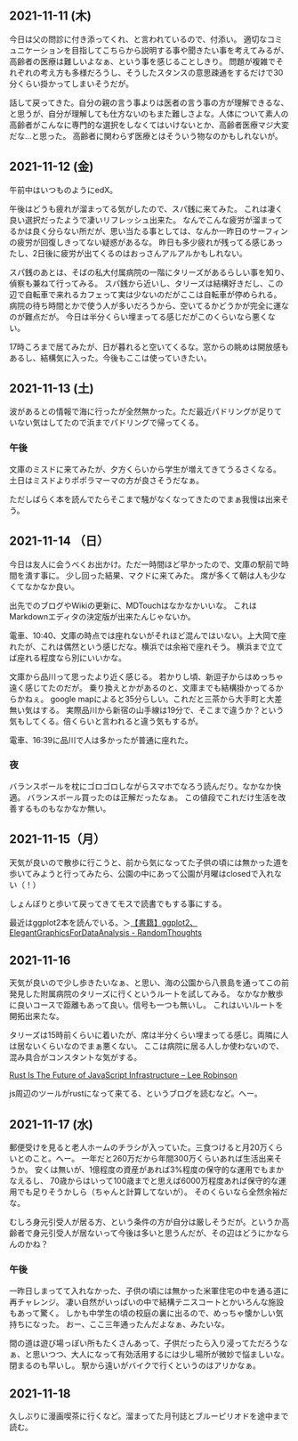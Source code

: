 ## 2021-11-11 (木)

今日は父の問診に付き添ってくれ、と言われているので、付添い。
適切なコミュニケーションを目指してこちらから説明する事や聞きたい事を考えてみるが、
高齢者の医療は難しいよなぁ、という事を感じることしきり。
問題が複雑でそれぞれの考え方も多様だろうし、そうしたスタンスの意思疎通をするだけで30分くらい掛かってしまいそうだが。

話して戻ってきた。自分の親の言う事よりは医者の言う事の方が理解できるな、と思うが、自分が理解しても仕方ないのもまた難しさよな。人体について素人の高齢者がこんなに専門的な選択をしなくてはいけないとか、高齢者医療マジ大変だな…と思った。
高齢者に関わらず医療とはそういう物なのかもしれないが。

## 2021-11-12 (金)

午前中はいつものようにedX。

午後はどうも疲れが溜まってる気がしたので、スパ銭に来てみた。
これは凄く良い選択だったようで凄いリフレッシュ出来た。
なんでこんな疲労が溜まってるかは良く分らない所だが、思い当たる事としては、なんか一昨日のサーフィンの疲労が回復しきってない疑惑があるな。
昨日も多少疲れが残ってる感じあったし、2日後に疲労が出てくるのはおっさんアルアルかもしれない。

スパ銭のあとは、そばの私大付属病院の一階にタリーズがあるらしい事を知り、偵察も兼ねて行ってみる。
スパ銭から近いし、タリーズは結構好きだし、この辺で自転車で来れるカフェって実は少ないのだがここは自転車が停められる。
病院の待ち時間とかで使う人が多いだろうから、空いてるかどうかが完全に運なのが難点だが。
今日は半分くらい埋まってる感じだがこのくらいなら悪くない。

17時ころまで居てみたが、日が暮れると空いてくるな。窓からの眺めは開放感もあるし、結構気に入った。今後もここは使っていきたい。

## 2021-11-13 (土)

波があるとの情報で海に行ったが全然無かった。ただ最近パドリングが足りていない気はしてたので浜までパドリングで帰ってくる。

### 午後

文庫のミスドに来てみたが、夕方くらいから学生が増えてきてうるさくなる。
土日はミスドよりポポラマーマの方が良さそうだなぁ。

ただしばらく本を読んでたらそこまで騒がなくなってきたのでまぁ我慢は出来そう。

## 2021-11-14 （日）

今日は友人に会うべくお出かけ。ただ一時間ほど早かったので、文庫の駅前で時間を潰す事に。
少し回った結果、マクドに来てみた。
席が多くて朝は人も少なくてなかなか良い。

出先でのブログやWikiの更新に、MDTouchはなかなかいいな。
これはMarkdownエディタの決定版が出来たんじゃないか。

電車、10:40、文庫の時点では座れないがそれほど混んではいない。上大岡で座れたが、これは偶然という感じだな。横浜では余裕で座れそう。
横浜まで立てば座れる程度なら別にいいかな。

文庫から品川って思ったより近く感じる。
若かりし頃、新逗子からはめっちゃ遠く感じてたのだが。
乗り換えとかがあるのと、文庫までも結構掛かってるからかねぇ。
google mapによると35分らしい。これだと三茶から大手町と大差無い気はする。
実際品川から新宿の山手線は19分で、そこまで違うか？という気もしてくる。倍くらいと言われると違う気もするが。

電車、16:39に品川で人は多かったが普通に座れた。

### 夜

バランスボールを枕にゴロゴロしながらスマホでなろう読んだり。なかなか快適。
バランスボール買ったのは正解だったなぁ。
この値段でこれだけ生活を改善するものもなかなか無い。

## 2021-11-15（月）

天気が良いので散歩に行こうと、前から気になってた子供の頃には無かった道を歩いてみようと行ってみたら、公園の中にあって公園が月曜はclosedで入れない（！）

しょんぼりと歩いて戻ってきてモスで読書でもする事にする。

最近はggplot2本を読んでいる。＞[【書籍】ggplot2、ElegantGraphicsForDataAnalysis - RandomThoughts](https://karino2.github.io/RandomThoughts/%E3%80%90%E6%9B%B8%E7%B1%8D%E3%80%91ggplot2%E3%80%81ElegantGraphicsForDataAnalysis)

## 2021-11-16

天気が良いので少し歩きたいなぁ、と思い、海の公園から八景島を通ってこの前発見した附属病院のタリーズに行くというルートを試してみる。
なかなか散歩に良いコースで距離もあって良い。信号も一つも無いし。
これはいいルートを開拓出来たな。

タリーズは15時前くらいに着いたが、席は半分くらい埋まってる感じ。両隣に人は居ないくらいなのでまぁ悪くない。
ここは病院に居る人しか使わないので、混み具合がコンスタントな気がする。

[Rust Is The Future of JavaScript Infrastructure – Lee Robinson](https://leerob.io/blog/rust)

js周辺のツールがrustになって来てる、というブログを読むなど。へー。

## 2021-11-17 (水)

郵便受けを見ると老人ホームのチラシが入っていた。三食つけると月20万くらいとのこと。へー。
一年だと260万だから年間300万くらいあれば生活出来そうか。
安くは無いが、1億程度の資産があれば3%程度の保守的な運用でもまかなえるし、
70歳からはいって100歳までと思えば6000万程度あれば保守的な運用でも足りそうかしら（ちゃんと計算してないが）。
そのくらいなら全然余裕だな。

むしろ身元引受人が居る方、という条件の方が自分は厳しそうだが。というか高齢者で身元引受人が居ないって今後は多いと思うんだが、その辺はどうにかならんのかね？

### 午後

一昨日しまってて入れなかった、子供の頃には無かった米軍住宅の中を通る道に再チャレンジ。
凄い自然がいっぱいの中で結構テニスコートとかいろんな施設もあって驚く。
しかも中学生の頃の校庭の裏に出るので、めっちゃ懐かしい気持ちになった。
おー、ここ三年通ったんだよなぁ、みたいな。

間の道は遊び場っぽい所もたくさんあって、子供だったら入り浸ってただろうなぁ、と思いつつ、大人になって有効活用するには少し場所が微妙で悩ましいな。
閉まるのも早いし。
駅から遠いがバイクで行くというのはアリかなぁ。

## 2021-11-18

久しぶりに漫画喫茶に行くなど。溜まってた月刊誌とブルーピリオドを途中まで読む。